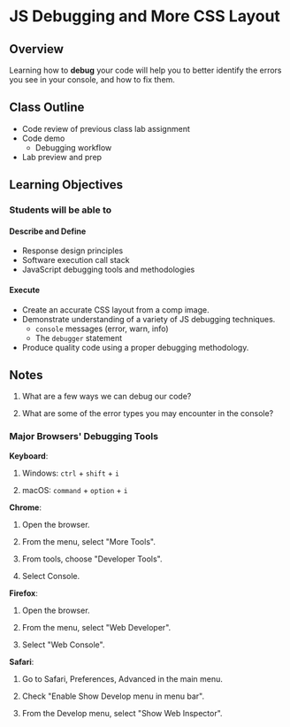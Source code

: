 # JS Debugging and More CSS Layout

## Overview

Learning how to **debug** your code will help you to better identify the errors you see in your console, and how to fix them.

## Class Outline

- Code review of previous class lab assignment
- Code demo
  - Debugging workflow
- Lab preview and prep

## Learning Objectives

### Students will be able to

#### Describe and Define

- Response design principles
- Software execution call stack
- JavaScript debugging tools and methodologies

#### Execute

- Create an accurate CSS layout from a comp image.
- Demonstrate understanding of a variety of JS debugging techniques.
  - `console` messages (error, warn, info)
  - The `debugger` statement
- Produce quality code using a proper debugging methodology.

## Notes

1. What are a few ways we can debug our code?

1. What are some of the error types you may encounter in the console?

### Major Browsers' Debugging Tools

**Keyboard**:

1. Windows: `ctrl` + `shift` + `i`

1. macOS: `command` + `option` + `i`

**Chrome**:

1. Open the browser.

1. From the menu, select "More Tools".

1. From tools, choose "Developer Tools".

1. Select Console.

**Firefox**:

1. Open the browser.

1. From the menu, select "Web Developer".

1. Select "Web Console".

**Safari**:

1. Go to Safari, Preferences, Advanced in the main menu.

1. Check "Enable Show Develop menu in menu bar".

1. From the Develop menu, select "Show Web Inspector".